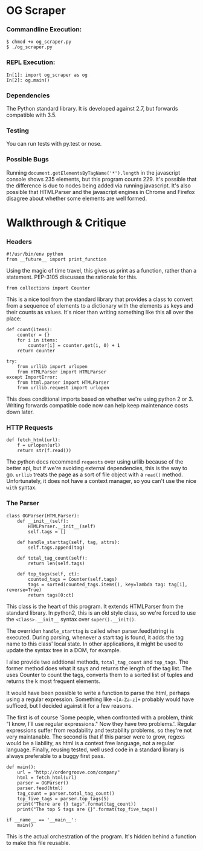 OG Scraper
==========

### Commandline Execution:

    $ chmod +x og_scraper.py
    $ ./og_scraper.py

### REPL Execution:


    In[1]: import og_scraper as og
    In[2]: og.main()


### Dependencies
The Python standard library. It is developed against 2.7, but forwards compatible with 3.5.

### Testing

You can run tests with py.test or nose.

### Possible Bugs

Running `document.getElementsByTagName('*').length` in the javascript console shows 235 elements, but this program counts 229. It's possible that the difference is due to nodes being added via running javascript. It's also possible that HTMLParser and the javascript engines in Chrome and Firefox disagree about whether some elements are well formed.


Walkthrough & Critique
=======

### Headers

    #!/usr/bin/env python
    from __future__ import print_function

Using the magic of time travel, this gives us print as a function, rather than a statement. PEP-3105 discusses the rationale for this. 
 
    from collections import Counter

This is a nice tool from the standard library that provides a class to convert from a sequence of elements to a dictionary with the elements as keys and their counts as values. It's nicer than writing something like this all over the place:

    def count(items):
        counter = {}
        for i in items:
            counter[i] = counter.get(i, 0) + 1
        return counter

    try:
        from urllib import urlopen
        from HTMLParser import HTMLParser
    except ImportError:
        from html.parser import HTMLParser
        from urllib.request import urlopen

This does conditional imports based on whether we're using python 2 or 3. Writing forwards compatible code now can help keep maintenance costs down later.

### HTTP Requests

    def fetch_html(url):
        f = urlopen(url)
        return str(f.read())

The python docs recommend `requests` over using urllib because of the better api, but if we're avoiding external dependencies, this is the way to go. `urllib` treats the page as a sort of file object with a `read()` method. Unfortunately, it does not have a context manager, so you can't use the nice `with` syntax. 

### The Parser

    class OGParser(HTMLParser):
        def __init__(self):
            HTMLParser.__init__(self)
            self.tags = []
    
        def handle_starttag(self, tag, attrs):
            self.tags.append(tag)
    
        def total_tag_count(self):
            return len(self.tags)
    
        def top_tags(self, ct):
            counted_tags = Counter(self.tags)
            tags = sorted(counted_tags.items(), key=lambda tag: tag[1], reverse=True)
            return tags[0:ct]

This class is the heart of this program. It extends HTMLParser from the standard library. In python2, this is an old style class, so we're forced to use the `<Class>.__init__` syntax over `super().__init()`.

The overriden `handle_starttag` is called when parser.feed(string) is executed. During parsing, whenever a start tag is found, it adds the tag name to this class' local state. In other applications, it might be used to update the syntax tree in a DOM, for example. 

I also provide two addtional methods, `total_tag_count` and `top_tags`. The former method does what it says and returns the length of the tag list. The uses Counter to count the tags, converts them to a sorted list of tuples and returns the k most frequent elements.

It would have been possible to write a function to parse the html, perhaps using a regular expression. Something like `<[A-Za-z]+` probably would have sufficed, but I decided against it for a few reasons.

The first is of course 'Some people, when confronted with a problem, think "I know, I'll use regular expressions." Now they have two problems.'. Regular expressions suffer from readability and testability problems, so they're not very maintanable. The second is that if this parser were to grow, regexs would be a liability, as html is a context free language, not a regular language. Finally, reusing tested, well used code in a standard library is always preferable to a buggy first pass.


    def main():
        url = "http://ordergroove.com/company"
        html = fetch_html(url)
        parser = OGParser()
        parser.feed(html)
        tag_count = parser.total_tag_count()
        top_five_tags = parser.top_tags(5)
        print("There are {} tags".format(tag_count))
        print("The top 5 tags are {}".format(top_five_tags))
    
    if __name__ == '__main__':
        main()

This is the actual orchestration of the program. It's hidden behind a function to make this file reusable.


